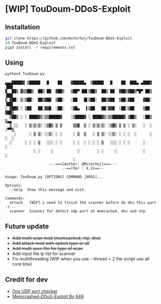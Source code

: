 # [WIP] TouDoum-DDoS-Exploit

## Installation
```bash
git clone https://github.com/msterhuj/TouDoum-DDoS-Exploit
cd TouDoum-DDoS-Exploit
pip3 install -r requirements.txt
```

## Using
```bash
python3 TouDoum.py
```
```
▄▄▄█████▓ ▒█████   █    ██    ▓█████▄  ▒█████   █    ██  ███▄ ▄███▓    ▐██▌ 
▓  ██▒ ▓▒▒██▒  ██▒ ██  ▓██▒   ▒██▀ ██▌▒██▒  ██▒ ██  ▓██▒▓██▒▀█▀ ██▒    ▐██▌ 
▒ ▓██░ ▒░▒██░  ██▒▓██  ▒██░   ░██   █▌▒██░  ██▒▓██  ▒██░▓██    ▓██░    ▐██▌ 
░ ▓██▓ ░ ▒██   ██░▓▓█  ░██░   ░▓█▄   ▌▒██   ██░▓▓█  ░██░▒██    ▒██     ▓██▒ 
  ▒██▒ ░ ░ ████▓▒░▒▒█████▓    ░▒████▓ ░ ████▓▒░▒▒█████▓ ▒██▒   ░██▒    ▒▄▄  
  ▒ ░░   ░ ▒░▒░▒░ ░▒▓▒ ▒ ▒     ▒▒▓  ▒ ░ ▒░▒░▒░ ░▒▓▒ ▒ ▒ ░ ▒░   ░  ░    ░▀▀▒ 
    ░      ░ ▒ ▒░ ░░▒░ ░ ░     ░ ▒  ▒   ░ ▒ ▒░ ░░▒░ ░ ░ ░  ░      ░    ░  ░ 
  ░      ░ ░ ░ ▒   ░░░ ░ ░     ░ ░  ░ ░ ░ ░ ▒   ░░░ ░ ░ ░      ░          ░ 
             ░ ░     ░           ░        ░ ░     ░            ░       ░    
                               ░                
                    ---===[Author: @MsterHuj]===---
                          --==[Ver : X.X]==--

Usage: TouDoum.py [OPTIONS] COMMAND [ARGS]...

Options:
  --help  Show this message and exit.

Commands:
  attack   [WIP] i need to finish the scanner before do dev this part :)...
  scanner  Scanner for detect udp port on memcached, dns and ntp
```
## Future update
* ~~Add multi scan mod (memcached, ntp, dns)~~
* ~~Add attack mod with option type or all~~
* ~~Add multi save file for type of scan~~
* Add input file ip list for scanner
* Fix multithreading (WIP when you use --thread > 2 the script use all core btw)

## Credit for dev
* [Dns UDP port checker](https://stackoverflow.com/a/51970598)
* [Memcrashed-DDoS-Exploit By 649](https://github.com/649/Memcrashed-DDoS-Exploit)
